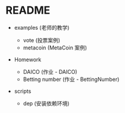 # README

+ examples (老师的教学)
  + vote (投票案例)
  + metacoin (MetaCoin 案例)

+ Homework
  + DAICO (作业 - DAICO)
  + Betting number (作业 - BettingNumber)

+ scripts
  + dep (安装依赖环境)


